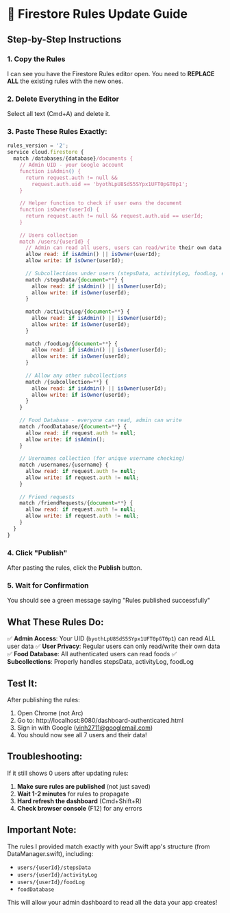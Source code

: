 # 📝 Firestore Rules Update Guide

## Step-by-Step Instructions

### 1. Copy the Rules
I can see you have the Firestore Rules editor open. You need to **REPLACE ALL** the existing rules with the new ones.

### 2. Delete Everything in the Editor
Select all text (Cmd+A) and delete it.

### 3. Paste These Rules Exactly:

```javascript
rules_version = '2';
service cloud.firestore {
  match /databases/{database}/documents {
    // Admin UID - your Google account
    function isAdmin() {
      return request.auth != null && 
        request.auth.uid == 'byothLpU8SdS5SYpx1UFT0pGT0p1';
    }
    
    // Helper function to check if user owns the document
    function isOwner(userId) {
      return request.auth != null && request.auth.uid == userId;
    }
    
    // Users collection
    match /users/{userId} {
      // Admin can read all users, users can read/write their own data
      allow read: if isAdmin() || isOwner(userId);
      allow write: if isOwner(userId);
      
      // Subcollections under users (stepsData, activityLog, foodLog, etc.)
      match /stepsData/{document=**} {
        allow read: if isAdmin() || isOwner(userId);
        allow write: if isOwner(userId);
      }
      
      match /activityLog/{document=**} {
        allow read: if isAdmin() || isOwner(userId);
        allow write: if isOwner(userId);
      }
      
      match /foodLog/{document=**} {
        allow read: if isAdmin() || isOwner(userId);
        allow write: if isOwner(userId);
      }
      
      // Allow any other subcollections
      match /{subcollection=**} {
        allow read: if isAdmin() || isOwner(userId);
        allow write: if isOwner(userId);
      }
    }
    
    // Food Database - everyone can read, admin can write
    match /foodDatabase/{document=**} {
      allow read: if request.auth != null;
      allow write: if isAdmin();
    }
    
    // Usernames collection (for unique username checking)
    match /usernames/{username} {
      allow read: if request.auth != null;
      allow write: if request.auth != null;
    }
    
    // Friend requests
    match /friendRequests/{document=**} {
      allow read: if request.auth != null;
      allow write: if request.auth != null;
    }
  }
}
```

### 4. Click "Publish"
After pasting the rules, click the **Publish** button.

### 5. Wait for Confirmation
You should see a green message saying "Rules published successfully"

## What These Rules Do:

✅ **Admin Access**: Your UID (`byothLpU8SdS5SYpx1UFT0pGT0p1`) can read ALL user data
✅ **User Privacy**: Regular users can only read/write their own data
✅ **Food Database**: All authenticated users can read foods
✅ **Subcollections**: Properly handles stepsData, activityLog, foodLog

## Test It:

After publishing the rules:

1. Open Chrome (not Arc)
2. Go to: http://localhost:8080/dashboard-authenticated.html
3. Sign in with Google (vinh2711@googlemail.com)
4. You should now see all 7 users and their data!

## Troubleshooting:

If it still shows 0 users after updating rules:

1. **Make sure rules are published** (not just saved)
2. **Wait 1-2 minutes** for rules to propagate
3. **Hard refresh the dashboard** (Cmd+Shift+R)
4. **Check browser console** (F12) for any errors

## Important Note:
The rules I provided match exactly with your Swift app's structure (from DataManager.swift), including:
- `users/{userId}/stepsData`
- `users/{userId}/activityLog`
- `users/{userId}/foodLog`
- `foodDatabase`

This will allow your admin dashboard to read all the data your app creates!